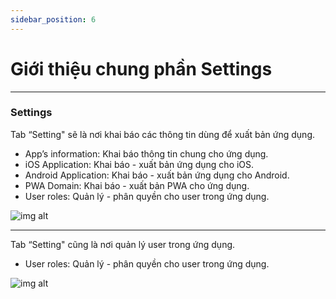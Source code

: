 ```yaml
---
sidebar_position: 6
---
```


# Giới thiệu chung phần Settings

---
### Settings ###

Tab “Setting" sẽ là nơi khai báo các thông tin dùng để xuất bản ứng dụng.
- App’s information: Khai báo thông tin chung cho ứng dụng.
- iOS Application: Khai báo - xuất bản ứng dụng cho iOS.
- Android Application: Khai báo - xuất bản ứng dụng cho Android.
- PWA Domain: Khai báo - xuất bản PWA cho ứng dụng.
- User roles: Quản lý - phân quyền cho user trong ứng dụng.

![img alt](/img/create-app/dashboard/200514-lam-quen-voi-dashboard-14.jpg)

---

Tab “Setting" cũng là nơi quản lý user trong ứng dụng.
- User roles: Quản lý - phân quyền cho user trong ứng dụng.

![img alt](/img/create-app/dashboard/200514-lam-quen-voi-dashboard-15.jpg)